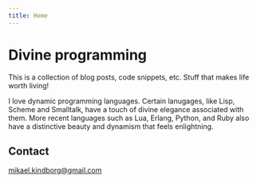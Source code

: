 ```yaml
---
title: Home
---
```


Divine programming
==================

This is a collection of blog posts, code snippets, etc. Stuff that makes life worth living!

I love dynamic programming languages. Certain lanugages, like Lisp, Scheme and Smalltalk, have a touch of divine elegance associated with them. More recent languages such as Lua, Erlang, Python, and Ruby also have a distinctive beauty and dynamism that feels enlightning. 


Contact
-------

mikael.kindborg@gmail.com
